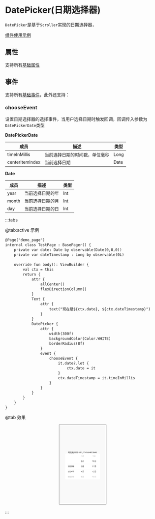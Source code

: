 # DatePicker(日期选择器)

`DatePicker`是基于`Scroller`实现的日期选择器，

[组件使用示例](https://github.com/Tencent-TDS/KuiklyUI/blob/main/demo/src/commonMain/kotlin/com/tencent/kuikly/demo/pages/demo/kit_demo/DeclarativeDemo/ScrollPickerExamplePage.kt)

## 属性

支持所有[基础属性](basic-attr-event.md#基础属性)

## 事件

支持所有[基础事件](basic-attr-event.md#基础事件)，此外还支持：

### chooseEvent

设置日期选择器的选择事件，当用户选择日期时触发回调，回调传入参数为`DatePickerDate`类型

**DatePickerDate**

| 成员 | 描述 | 类型 |
| -- | -- | -- |
| timeInMillis | 当前选择日期的时间戳，单位毫秒 | Long |
| centerItemIndex | 当前选择日期 | Date |

**Date**

| 成员 | 描述 | 类型 |
| -- | -- | -- |
| year | 当前选择日期的年 | Int |
| month | 当前选择日期的月 | Int |
| day | 当前选择日期的日 | Int |

:::tabs

@tab:active 示例

```kotlin{18-32}
@Page("demo_page")
internal class TestPage : BasePager() {
    private var date: Date by observable(Date(0,0,0))
    private var dateTimestamp : Long by observable(0L)

    override fun body(): ViewBuilder {
        val ctx = this
        return {
            attr {
                allCenter()
                flexDirectionColumn()
            }
            Text {
                attr {
                    text("现在是${ctx.date}, ${ctx.dateTimestamp}")
                }
            }
            DatePicker {
                attr {
                    width(300f)
                    backgroundColor(Color.WHITE)
                    borderRadius(8f)
                }
                event {
                    chooseEvent {
                        it.date?.let {
                            ctx.date = it
                        }
                        ctx.dateTimestamp = it.timeInMillis
                    }
                }
            }
        }
    }
}
```

@tab 效果

<div align="center">
<img src="./img/date_picker.png" style="width: 30%; border: 1px gray solid">
</div>

:::